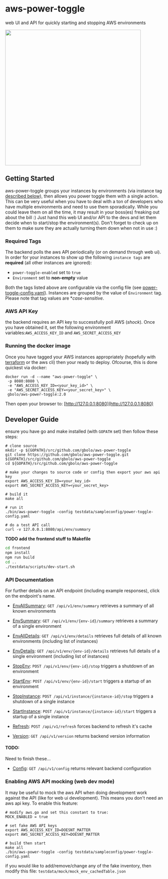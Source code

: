 # aws-power-toggle
web UI and API for quickly starting and stopping AWS environments

<img src="https://raw.githubusercontent.com/gbolo/aws-power-toggle/master/testdata/screenshots/v1-0-poc_mobile.png" width="432" />

## Getting Started
aws-power-toggle groups your instances by environments (via instance tag [described below](#Required-Tags)), then allows you power toggle
them with a single action. This can be very useful when you have to deal with a ton of developers who have multiple environments
and need to use them sporadically. While you could leave them on all the time, it may result in your boss(es) freaking out about the bill :)
Just hand this web UI and/or API to the devs and let them decide when to start/stop the environment(s).
Don't forget to check up on them to make sure they are actually turning them down when not in use :)

### Required Tags
The backend polls the aws API periodically (or on demand through web ui). In order for your instances to show up the following
`instance tags` are **required** (all other instances are ignored):

* `power-toggle-enabled` set to `true`
* `Environment` set to **non-empty** value

Both the tags listed above are configurable via the config file (see [power-toggle-config.yaml](testdata/sampleconfig/power-toggle-config.yaml)).
Instances are grouped by the value of `Environment` tag. Please note that tag values are **case-sensitive*.

### AWS API Key
the backend requires an API key to successfully poll AWS (*shock*). Once you have obtained it, set the following environment variables:`AWS_ACCESS_KEY_ID` and `AWS_SECRET_ACCESS_KEY`

### Running the docker image
Once you have tagged your AWS instances appropriately (hopefully with [terraform](https://www.terraform.io) or the aws cli) then your ready to deploy.
Ofcourse, this is done quickest via docker:
```
docker run -d --name "aws-power-toggle" \
 -p 8080:8080 \
 -e "AWS_ACCESS_KEY_ID=<your_key_id>" \
 -e "AWS_SECRET_ACCESS_KEY=<your_secret_key>" \
 gbolo/aws-power-toggle:2.0
```

Then open your browser to: [http://127.0.0.1:8080](http://127.0.0.1:8080)

## Developer Guide
ensure you have go and make installed (with `GOPATH` set) then follow these steps:
```
# clone source
mkdir -p ${GOPATH}/src/github.com/gbolo/aws-power-toggle
git clone https://github.com/gbolo/aws-power-toggle.git ${GOPATH}/src/github.com/gbolo/aws-power-toggle
cd ${GOPATH}/src/github.com/gbolo/aws-power-toggle

# make your changes to source code or config then export your aws api key
export AWS_ACCESS_KEY_ID=<your_key_id>
export AWS_SECRET_ACCESS_KEY=<your_secret_key>

# build it
make all

# run it
./bin/aws-power-toggle -config testdata/sampleconfig/power-toggle-config.yaml

# do a test API call
curl -v 127.0.0.1:8080/api/env/summary
```

**TODO add the frontend stuff to Makefile**
```bash
cd frontend
npm install
npm run build
cd ..
./testdata/scripts/dev-start.sh
```


### API Documentation
For further details on an API endpoint (including example responses), click on the endpoint's name.

* [EnvAllSummary](docs/api/env_all_summary.md): `GET /api/v1/env/summary` retrieves a summary of all known environments

* [EnvSummary](docs/api/env_summary.md): `GET /api/v1/env/{env-id}/summary` retrieves a summary of a single environment

* [EnvAllDetails](docs/api/env_all_details.md): `GET /api/v1/env/details` retrieves full details of all known environments (including list of instances)

* [EnvDetails](docs/api/env_details.md): `GET /api/v1/env/{env-id}/details` retrieves full details of a single environment (including list of instances)

* [StopEnv](docs/api/env_stop.md): `POST /api/v1/env/{env-id}/stop` triggers a shutdown of an environment

* [StartEnv](docs/api/env_start.md): `POST /api/v1/env/{env-id}/start` triggers a startup of an environment

* [StopInstance](docs/api/instance_stop.md): `POST /api/v1/instance/{instance-id}/stop` triggers a shutdown of a single instance

* [StartInstance](docs/api/instance_start.md): `POST /api/v1/instance/{instance-id}/start` triggers a startup of a single instance

* [Refresh](docs/api/refresh.md): `POST /api/v1/refresh` forces backend to refresh it's cache

* [Version](docs/api/version.md): `GET /api/v1/version` returns backend version information


#### TODO:
Need to finish these...

* [Config](docs/api/config.md): `GET /api/v1/config` returns relevant backend configuration

### Enabling AWS API mocking (web dev mode)
It may be useful to mock the aws API when doing development work against the API (like for web ui development).
This means you don't need an aws api key. To enable this feature:
```
# modify aws.go and set this constant to true:
MOCK_ENABLED = true

# set fake AWS API keys
export AWS_ACCESS_KEY_ID=DOESNT_MATTER
export AWS_SECRET_ACCESS_KEY=DOESNT_MATTER

# build then start
make all
./bin/aws-power-toggle -config testdata/sampleconfig/power-toggle-config.yaml
```

if you would like to add/remove/change any of the fake inventory, then modify this file:
`testdata/mock/mock_env_cachedTable.json`